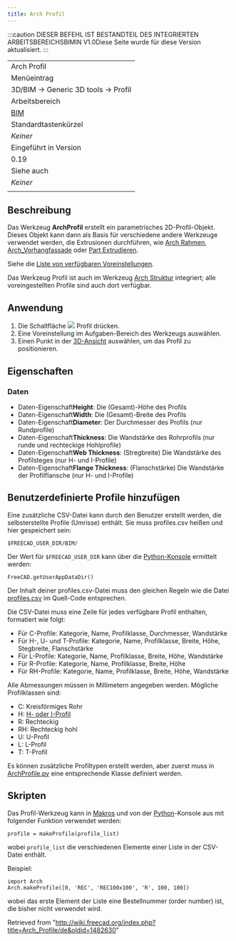 ```yaml
---
title: Arch Profil
---
```

:::caution
DIESER BEFEHL IST BESTANDTEIL DES INTEGRIERTEN ARBEITSBEREICHSBIMIN V1.0Diese Seite wurde für diese Version aktualisiert.
:::

|  |
| --- |
| Arch Profil |
| Menüeintrag |
| 3D/BIM → Generic 3D tools → Profil |
| Arbeitsbereich |
| [BIM](/BIM_Workbench/de "BIM Workbench/de") |
| Standardtastenkürzel |
| *Keiner* |
| Eingeführt in Version |
| 0.19 |
| Siehe auch |
| *Keiner* |
|  |

## Beschreibung

Das Werkzeug **ArchProfil** erstellt ein parametrisches 2D-Profil-Objekt. Dieses Objekt kann dann als Basis für verschiedene andere Werkzeuge verwendet werden, die Extrusionen durchführen, wie [Arch Rahmen](/Arch_Frame/de "Arch Frame/de"), [Arch\_Vorhangfassade](/Arch_CurtainWall/de "Arch CurtainWall/de") oder [Part Extrudieren](/Part_Extrude/de "Part Extrude/de").

Siehe die [Liste von verfügbaren Voreinstellungen](https://github.com/FreeCAD/FreeCAD/blob/main/src/Mod/BIM/Presets/profiles.csv).

Das Werḱzeug Profil ist auch im Werkzeug [Arch Struktur](/Arch_Structure "Arch Structure") integriert; alle voreingestellten Profile sind auch dort verfügbar.

## Anwendung

1. Die Schaltfläche ![](/images/Arch_Profile.svg) Profil drücken.
2. Eine Voreinstellung im Aufgaben-Bereich des Werkzeugs auswählen.
3. Einen Punkt in der [3D-Ansicht](/3D_view/de "3D view/de") auswählen, um das Profil zu positionieren.

## Eigenschaften

### Daten

* Daten-Eigenschaft**Height**: Die (Gesamt)-Höhe des Profils
* Daten-Eigenschaft**Width**: Die (Gesamt)-Breite des Profils
* Daten-Eigenschaft**Diameter**: Der Durchmesser des Profils (nur Rundprofile)
* Daten-Eigenschaft**Thickness**: Die Wandstärke des Rohrprofils (nur runde und rechteckige Hohlprofile)
* Daten-Eigenschaft**Web Thickness**: (Stregbreite) Die Wandstärke des Profilsteges (nur H- und I-Profile)
* Daten-Eigenschaft**Flange Thickness**: (Flanschstärke) Die Wandstärke der Profilflansche (nur H- und I-Profile)

## Benutzerdefinierte Profile hinzufügen

Eine zusätzliche CSV-Datei kann durch den Benutzer erstellt werden, die selbsterstellte Profile (Umrisse) enthält. Sie muss profiles.csv heißen und hier gespeichert sein:

```
$FREECAD_USER_DIR/BIM/

```

Der Wert für `$FREECAD_USER_DIR` kann über die [Python-Konsole](/Python_console/de "Python console/de") ermittelt werden:

```
FreeCAD.getUserAppDataDir()

```

Der Inhalt deiner profiles.csv-Datei muss den gleichen Regeln wie die Datei [profiles.csv](https://github.com/FreeCAD/FreeCAD/blob/main/src/Mod/BIM/Presets/profiles.csv) im Quell-Code entsprechen.

Die CSV-Datei muss eine Zeile für jedes verfügbare Profil enthalten, formatiert wie folgt:

* Für C-Profile: Kategorie, Name, Profilklasse, Durchmesser, Wandstärke
* Für H-, U- und T-Profile: Kategorie, Name, Profilklasse, Breite, Höhe, Stegbreite, Flanschstärke
* Für L-Profile: Kategorie, Name, Profilklasse, Breite, Höhe, Wandstärke
* Für R-Profile: Kategorie, Name, Profilklasse, Breite, Höhe
* Für RH-Profile: Kategorie, Name, Profilklasse, Breite, Höhe, Wandstärke

Alle Abmessungen müssen in Millimetern angegeben werden. Mögliche Profilklassen sind:

* C: Kreisförmiges Rohr
* H: [H- oder I-Profil](https://de.wikipedia.org/wiki/Profilstahl)
* R: Rechteckig
* RH: Rechteckig hohl
* U: U-Profil
* L: L-Profil
* T: T-Profil

Es können zusätzliche Profiltypen erstellt werden, aber zuerst muss in [ArchProfile.py](https://github.com/FreeCAD/FreeCAD/blob/main/src/Mod/BIM/ArchProfile.py) eine entsprechende Klasse definiert werden.

## Skripten

Das Profil-Werkzeug kann in [Makros](/Macros/de "Macros/de") und von der [Python](/Python/de "Python/de")-Konsole aus mit folgender Funktion verwendet werden:

```
profile = makeProfile(profile_list)

```

wobei `profile_list` die verschiedenen Elemente einer Liste in der CSV-Datei enthält.

Beispiel:

```
import Arch
Arch.makeProfile([0, 'REC', 'REC100x100', 'R', 100, 100])

```

wobei das erste Element der Liste eine Bestellnummer (order number) ist, die bisher nicht verwendet wird.

Retrieved from "<http://wiki.freecad.org/index.php?title=Arch_Profile/de&oldid=1482630>"
